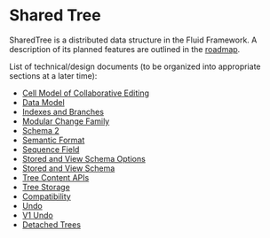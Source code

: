 # Shared Tree

SharedTree is a distributed data structure in the Fluid Framework. A description of its planned features are outlined in the [roadmap](./roadmap.md).

List of technical/design documents (to be organized into appropriate sections at a later time):

-   [Cell Model of Collaborative Editing](./main/cell-model-of-collaborative-editing.md)
-   [Data Model](./main/data-model.md)
-   [Indexes and Branches](./main/indexes-and-branches.md)
-   [Modular Change Family](./main/modular-change-family.md)
-   [Schema 2](./main/schema2.md)
-   [Semantic Format](./main/semantic-format.md)
-   [Sequence Field](./main/sequence-field)
-   [Stored and View Schema Options](./main/stored-and-view-schema-options.md)
-   [Stored and View Schema](./main/stored-and-view-schema.md)
-   [Tree Content APIs](./main/tree-content-apis.md)
-   [Tree Storage](./main/tree-storage.md)
-   [Compatibility](./main/compatibility.md)
-   [Undo](./main/undo.md)
-   [V1 Undo](./main/v1-undo.md)
-   [Detached Trees](./main/detached-trees.md)

